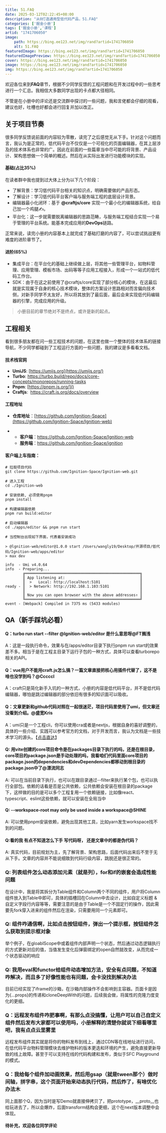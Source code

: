 ```yaml
---
title: 51.FAQ
date: 2025-03-12T02:22:45+08:00
description: "从0打造通用型低代码产品，51.FAQ"
categories: ['掘金小册']
tags: ['掘金小册','课程']
artid: "1741706050"
image:
    path: https://bing.ee123.net/img/rand?artid=1741706050
    alt: 51.FAQ
featuredImage: https://bing.ee123.net/img/rand?artid=1741706050
featuredImagePreview: https://bing.ee123.net/img/rand?artid=1741706050
cover: https://bing.ee123.net/img/rand?artid=1741706050
image: https://bing.ee123.net/img/rand?artid=1741706050
img: https://bing.ee123.net/img/rand?artid=1741706050
---
```


欢迎各位来到**FAQ**章节，根据不少同学反馈的工程问题和在开发过程中的一些思考进行一个汇总。我相信大多数同学出现的卡点都大径相同。

不管是在小册中的评论还是交流群中探讨的一些问题，我和言佬都会仔细的观看，建议也好，吐槽也好都会进行回复并加以改正。

## 关于项目节奏

很多同学反馈说前面的内容较为零散，读完了之后感觉无从下手。针对这个问题而言，我认为是正常的，低代码平台不仅仅是一个可视化的页面编辑器，在其上层涉及的技术体系也非常的广。因此在前面的一些篇章当中尽可能的将背景、产品设计、架构思想做一个简单的概述。然后在从实际出发进行功能模块的实现。

#### 基础(占比35%)

在读者群中我也提到过大体上分为以下几个阶段：

-   了解背景：学习低代码平台相关的知识点，明确需要做的产品形态。
-   了解设计：学习低代码平台客户端与服务端工程的底层设计背景。
-   编辑器最小化闭环：基于 **@craftjs/core** 实现一个最小化的编辑器系统，给自己加一个鸡腿✍️。
-   平台化：这一步就需要脱离编辑器的思路范畴，与服务端工程结合实现一个易于管理的平台系统。能基本完成应用的**DevOps**链路。

正常来说，读完小册的内容基本上就完成了基础打磨的内容了，可以尝试挑战更有难度的进阶章节了。

#### 进阶(65%)

-   集成平台：在平台化的基础上继续做上层，将其他一些管理平台，如物料管理、应用管理、模板市场、出码等等子应用工程接入，形成一个一站式的低代码工作台。
-   SDK：由于在这之前使用了@craftjs/core实现了部分核心的模块，在这最后就是实现属于自身的核心技术模块，整体的方案设计思路相对而言偏向技术侧，对新手同学不太友好，所以将其放到了最后面，最后会来实现低代码编辑器的引擎，完成应用的升级。

> 小册目前的章节绝对不是终点，或许是新的起点。

## 工程相关

看到很多朋友都在问一些工程技术的问题，在这里也做一个整体的技术体系的链接导航，不少同学都碰到了工程运行方面的一些问题，我的建议是多看看文档。

#### 技术栈官网

-   **UmiJS**: [https://umijs.org](https://umijs.org/)
-   **Turbo**: <https://turbo.build/repo/docs/core-concepts/monorepos/running-tasks>
-   **Pnpm**: [https://pnpm.js.org/]()
-   **Craftjs**:  <https://craft.js.org/docs/overview>

#### 工程地址

-   **仓库地址**：[https://github.com/Ignition-Space](https://github.com/Ignition-Space/Ignition-web)

<!---->

-   -   **客户端**：<https://github.com/Ignition-Space/Ignition-web>
    -   **服务端**：<https://github.com/Ignition-Space/ignition>

#### 客户端上车指南：

```
# 拉取项目代码
git clone https://github.com/Ignition-Space/Ignition-web.git

# 进入工程
cd ./Ignition-web

# 安装依赖, 必须使用pnpm
pnpm install

# 构建编辑器依赖
pnpm run build:editor

# 启动编辑器
cd ./apps/editor && pnpm run start

# 当控制台出现如下界面，代表着安装成功

> @lgnition-web/editor@1.0.0 start /Users/wangly19/Desktop/开源项目/低代码/Ignition-web/apps/editor
> max dev

info  - Umi v4.0.64
info  - Preparing...
        ╔════════════════════════════════════════════════════╗
        ║ App listening at:                                  ║
        ║  >   Local: http://localhost:5101                  ║
ready - ║  > Network: http://192.168.1.103:5101              ║
        ║                                                    ║
        ║ Now you can open browser with the above addresses↑ ║
        ╚════════════════════════════════════════════════════╝
event - [Webpack] Compiled in 7375 ms (5433 modules)
```

## QA（新手踩坑必看）

#### Q：turbo run start --filter @lgnition-web/editor 是什么意思呀@FT搁浅

A：这是一段执行命令，效果与在/apps/editor目录下执行pnpm run start的效果差不多。相当于是在工程主目录下运行子包的一种方式，具体可以查看turborepo相关的API。

#### Q：vue用户不能用craft.js怎么搞？一篇文章直接把核心用插件代替了，这不是啥也没学到吗？@Cccccl

A：craft只是简化新手入坑的一种方式，小册的内容是低代码平台，并不是低代码编辑器，哪怕是跳过编辑器的部分依旧有很多的知识面可以吸收。

#### Q：文章更新和github代码对照在一起很迷茫，项目代码里使用了umi，但文章还没看到介绍。@**盛宽Kris**

A：umi只是一个工程cli，你可以使用cra或者是nextjs，根据自身的喜好调整的，具体的一些介绍、实践可以参考官方的文档，对于开发而言，我认为文档是一些技术学习的源头。【[点击直达](https://umijs.org/)】

#### Q: 用vite创建的core项目命令是在packages目录下执行的吗，还是在根目录，core项目的package.json是手动处理的吗，我看咱们代码里面core项目的package.json的dependencies和devDependencies都移动到根目录的package.json中了@漂流同志

A: 可以在当前目录下执行，也可以在跟目录通过--filter来执行某个包，也可以执行全部包。依赖的话看是否是公共依赖，公共依赖会安装在根目录的package下，这样做的目的是可以多个工程复用一个依赖链接，比如像react、typescript、eslint这些依赖，就可以安装在全局当中

#### Q: --workspace-root may only be used inside a workspace@SHINE

A: 可以使用pnpm安装依赖，避免出现其他工具，比如yarn发生workspace找不到的问题。

#### Q:看的我 有点不知道怎么下手 写代码呀， 还是文章中的都是伪代码？

A: 真实代码，目前规划为主，先了解背景、架构思路，后面代码出来后不至于无从下手。文章的内容并不能说细致到代码行级内容，跳脱还是很正常的。

### Q: 列表组件怎么动态添加元素（就是列），for和if的嵌套会造成性能问题
在设计中，我是将其拆分为Table组件和Column两个不同的组件，用户将Column组件放入到Table中即可，具体的插槽回在Column中去设计，比如自定义标题 & 自定义字段行内容等等，需要注意的是由于Table是一个不固定行的操作，因此需要先fork穿入进来的组件然后在渲染，只需要用同一个元素即可。

### Q: 组件咋通信啊，比如点击按钮组件，弹出一个提示框，按钮组件怎么获取到提示框对象

举个例子，在gloablScope中或着组件内部声明一个状态，然后通过动态逻辑执行的方式更新对应的值，当值发生变化后弹窗绑定的open自然就改变，从而完成一个状态驱动的响应

### Q: 我用eval和functor给组件动态增加方法，安全有点问题，不知道咋解决，而且多了好像性能也有问题，会卡没找到解决办法

目前已经实现了iframe的沙箱，在沙箱内部操作不会影响到主容器。页面卡是因为{...props}的传递和cloneDeepWith的问题，后续我会做，将属性的克隆力度变化的更细。

### Q：远程发布组件咋肥事啊，有那么点没搞懂，让用户可以自己自定义组件然后发布大家都可以使用吗，小册解释的清楚你就说下细看哪里吧，我有点点云里雾里

远程发布组件其实就是将你的物料发布到线上，通过CDN等在线地址进行访问，在低代码平台物料管理模块去维护物料的版本更迭和环境的产生，避免直接更新导致的线上故障。甚至于可以支持在线的代码构建和发布，类似于SFC Playground的模式。

### Q：我给每个组件加动画效果，然后用gsap（就是tween那个）做时间轴，拼字串，这个页面开始来动态执行代码，然后炸了，有啥优化办法木

同上面那个Q，因为当时是写Demo就直接伸拷贝了，把prototype，__proto__也给玩进去了，所以会爆炸，后面transform结构会更细，这个在next版本调整中会体现。


#### 待补充，欢迎各位同学评论